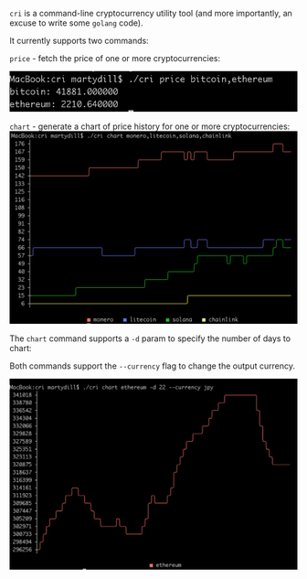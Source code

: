 `cri` is a command-line cryptocurrency utility tool (and more importantly, an excuse to write some `golang` code).

It currently supports two commands:

`price` - fetch the price of one or more cryptocurrencies:

![Screenshot of price command](/media/price-screenshot.png?raw=true)


`chart` - generate a chart of price history for one or more cryptocurrencies:
![Screenshot of chart command](/media/chart-screenshot.png?raw=true)


The `chart` command supports a `-d` param to specify the number of days to chart:

Both commands support the `--currency` flag to change the output currency.

![Screenshot of chart command with options](/media/chart-options.png?raw=true)